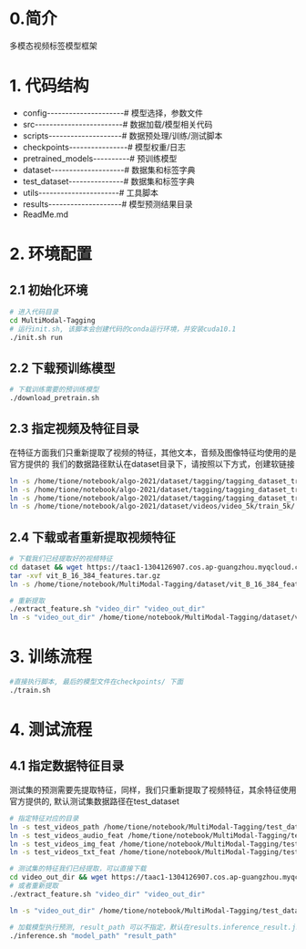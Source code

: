 # 0.简介
多模态视频标签模型框架

# 1. 代码结构
- config---------------------# 模型选择，参数文件
- src------------------------# 数据加载/模型相关代码
- scripts--------------------# 数据预处理/训练/测试脚本
- checkpoints----------------# 模型权重/日志
- pretrained_models----------# 预训练模型
- dataset--------------------# 数据集和标签字典
- test_dataset---------------# 数据集和标签字典
- utils----------------------# 工具脚本
- results--------------------# 模型预测结果目录
- ReadMe.md

# 2. 环境配置

## 2.1 初始化环境
```bash
# 进入代码目录
cd MultiModal-Tagging
# 运行init.sh, 该脚本会创建代码的conda运行环境，并安装cuda10.1
./init.sh run
```
## 2.2 下载预训练模型
```bash
# 下载训练需要的预训练模型
./download_pretrain.sh
```
## 2.3 指定视频及特征目录
在特征方面我们只重新提取了视频的特征，其他文本，音频及图像特征均使用的是官方提供的
我们的数据路径默认在dataset目录下，请按照以下方式，创建软链接
```bash
ln -s /home/tione/notebook/algo-2021/dataset/tagging/tagging_dataset_train_5k/audio_npy/Vggish/tagging/ /home/tione/notebook/MultiModal-Tagging/dataset/audio_feat 
ln -s /home/tione/notebook/algo-2021/dataset/tagging/tagging_dataset_train_5k/image_jpg/tagging/ /home/tione/notebook/MultiModal-Tagging/dataset/img_feat
ln -s /home/tione/notebook/algo-2021/dataset/tagging/tagging_dataset_train_5k/text_txt/tagging/ /home/tione/notebook/MultiModal-Tagging/dataset/text_feat 
ln -s /home/tione/notebook/algo-2021/dataset/videos/video_5k/train_5k/ /home/tione/notebook/MultiModal-Tagging/dataset/videos 

```
## 2.4 下载或者重新提取视频特征
```bash
# 下载我们已经提取好的视频特征
cd dataset && wget https://taac1-1304126907.cos.ap-guangzhou.myqcloud.com/vit_B_16_384_features.tar.gz
tar -xvf vit_B_16_384_features.tar.gz
ln -s /home/tione/notebook/MultiModal-Tagging/dataset/vit_B_16_384_features /home/tione/notebook/MultiModal-Tagging/dataset/video_feat

# 重新提取
./extract_feature.sh "video_dir" "video_out_dir"
ln -s "video_out_dir" /home/tione/notebook/MultiModal-Tagging/dataset/video_feat
```

# 3. 训练流程
```bash
#直接执行脚本, 最后的模型文件在checkpoints/ 下面
./train.sh
```


# 4. 测试流程
## 4.1 指定数据特征目录
测试集的预测需要先提取特征，同样，我们只重新提取了视频特征，其余特征使用官方提供的, 默认测试集数据路径在test_dataset

```bash
# 指定特征对应的目录
ln -s test_videos_path /home/tione/notebook/MultiModal-Tagging/test_dataset/videos
ln -s test_videos_audio_feat /home/tione/notebook/MultiModal-Tagging/test_dataset/audio_npy
ln -s test_videos_img_feat /home/tione/notebook/MultiModal-Tagging/test_dataset/image_jpg
ln -s test_videos_txt_feat /home/tione/notebook/MultiModal-Tagging/test_dataset/text_txt

# 测试集的特征我们已经提取，可以直接下载
cd video_out_dir && wget https://taac1-1304126907.cos.ap-guangzhou.myqcloud.com/vit_B_16_384_features_test.tar.gz
# 或者重新提取
./extract_feature.sh "video_dir" "video_out_dir"

ln -s "video_out_dir" /home/tione/notebook/MultiModal-Tagging/test_dataset/video_feat

# 加载模型执行预测, result_path 可以不指定，默认在results.inference_result.json
./inference.sh "model_path" "result_path"
```

